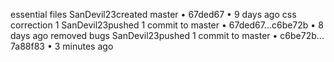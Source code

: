 essential files
SanDevil23created master • 67ded67 • 9 days ago
css correction 1
SanDevil23pushed 1 commit to master • 67ded67…c6be72b • 8 days ago
removed bugs
SanDevil23pushed 1 commit to master • c6be72b…7a88f83 • 3 minutes ago
